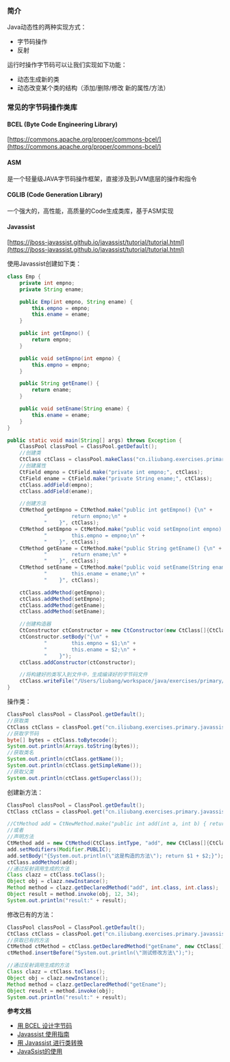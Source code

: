 ### 简介

Java动态性的两种实现方式：

- 字节码操作
- 反射

运行时操作字节码可以让我们实现如下功能：

- 动态生成新的类
- 动态改变某个类的结构（添加/删除/修改 新的属性/方法）

### 常见的字节码操作类库

#### BCEL (Byte Code Engineering Library)

[https://commons.apache.org/proper/commons-bcel/](https://commons.apache.org/proper/commons-bcel/)

#### ASM

是一个轻量级JAVA字节码操作框架，直接涉及到JVM底层的操作和指令

#### CGLIB (Code Generation Library)

一个强大的，高性能，高质量的Code生成类库，基于ASM实现

#### Javassist

[https://jboss-javassist.github.io/javassist/tutorial/tutorial.html](https://jboss-javassist.github.io/javassist/tutorial/tutorial.html)

使用Javassist创建如下类：

```java
class Emp {
    private int empno;
    private String ename;

    public Emp(int empno, String ename) {
        this.empno = empno;
        this.ename = ename;
    }

    public int getEmpno() {
        return empno;
    }

    public void setEmpno(int empno) {
        this.empno = empno;
    }

    public String getEname() {
        return ename;
    }

    public void setEname(String ename) {
        this.ename = ename;
    }
}
```

```java
public static void main(String[] args) throws Exception {
    ClassPool classPool = ClassPool.getDefault();
    //创建类
    CtClass ctClass = classPool.makeClass("cn.iliubang.exercises.primary.javassist.some.Emp");
    //创建属性
    CtField empno = CtField.make("private int empno;", ctClass);
    CtField ename = CtField.make("private String ename;", ctClass);
    ctClass.addField(empno);
    ctClass.addField(ename);

    //创建方法
    CtMethod getEmpno = CtMethod.make("public int getEmpno() {\n" +
            "        return empno;\n" +
            "    }", ctClass);
    CtMethod setEmpno = CtMethod.make("public void setEmpno(int empno) {\n" +
            "        this.empno = empno;\n" +
            "    }", ctClass);
    CtMethod getEname = CtMethod.make("public String getEname() {\n" +
            "        return ename;\n" +
            "    }", ctClass);
    CtMethod setEname = CtMethod.make("public void setEname(String ename) {\n" +
            "        this.ename = ename;\n" +
            "    }", ctClass);

    ctClass.addMethod(getEmpno);
    ctClass.addMethod(setEmpno);
    ctClass.addMethod(getEname);
    ctClass.addMethod(setEname);

    //创建构造器
    CtConstructor ctConstructor = new CtConstructor(new CtClass[]{CtClass.intType, classPool.get("java.lang.String")}, ctClass);
    ctConstructor.setBody("{\n" +
            "        this.empno = $1;\n" +
            "        this.ename = $2;\n" +
            "    }");
    ctClass.addConstructor(ctConstructor);

    //将构建好的类写入到文件中，生成编译好的字节码文件
    ctClass.writeFile("/Users/liubang/workspace/java/exercises/primary/target/classes");
}
```

操作类：

```java
ClassPool classPool = ClassPool.getDefault();
//获取类
CtClass ctClass = classPool.get("cn.iliubang.exercises.primary.javassist.some.Emp");
//获取字节码
byte[] bytes = ctClass.toBytecode();
System.out.println(Arrays.toString(bytes));
//获取类名
System.out.println(ctClass.getName());
System.out.println(ctClass.getSimpleName());
//获取父类
System.out.println(ctClass.getSuperclass());
```

创建新方法：

```java
ClassPool classPool = ClassPool.getDefault();
CtClass ctClass = classPool.get("cn.iliubang.exercises.primary.javassist.some.Emp");

//CtMethod add = CtNewMethod.make("public int add(int a, int b) { return a + b; }", ctClass);
//或者
//声明方法
CtMethod add = new CtMethod(CtClass.intType, "add", new CtClass[]{CtClass.intType, CtClass.intType}, ctClass);
add.setModifiers(Modifier.PUBLIC);
add.setBody("{System.out.println(\"这是构造的方法\"); return $1 + $2;}");
ctClass.addMethod(add);
//通过反射调用生成的方法
Class clazz = ctClass.toClass();
Object obj = clazz.newInstance();
Method method = clazz.getDeclaredMethod("add", int.class, int.class);
Object result = method.invoke(obj, 12, 34);
System.out.println("result:" + result);
```

修改已有的方法：

```java
ClassPool classPool = ClassPool.getDefault();
CtClass ctClass = classPool.get("cn.iliubang.exercises.primary.javassist.some.Emp");
//获取已有的方法
CtMethod ctMethod = ctClass.getDeclaredMethod("getEname", new CtClass[]{});
ctMethod.insertBefore("System.out.println(\"测试修改方法\");");

//通过反射调用生成的方法
Class clazz = ctClass.toClass();
Object obj = clazz.newInstance();
Method method = clazz.getDeclaredMethod("getEname");
Object result = method.invoke(obj);
System.out.println("result:" + result);
```

**参考文档**

- [用 BCEL 设计字节码](https://www.ibm.com/developerworks/cn/java/j-dyn0414/index.html)
- [Javassist 使用指南](https://www.jianshu.com/p/43424242846b)
- [用 Javassist 进行类转换](https://www.ibm.com/developerworks/cn/java/j-dyn0916/)
- [JavaSsist的使用](https://github.com/bingbo/blog/wiki/JavaSsist%E7%9A%84%E4%BD%BF%E7%94%A8)


